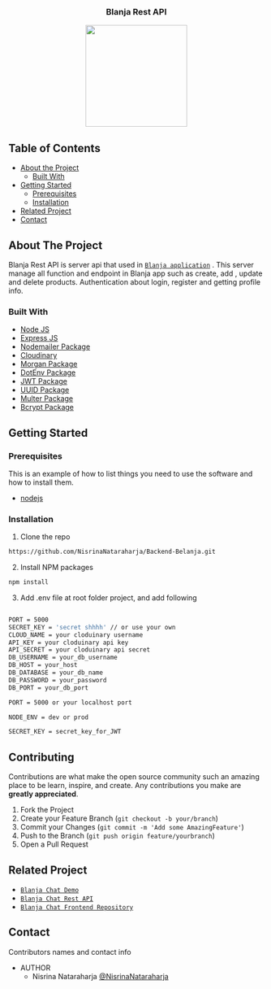 <br />
<p align="center">

  <h3 align="center">Blanja Rest API</h3>
  <p align="center">
    <image align="center" width="200" src='https://github.com/NisrinaNataraharja/react-Belanja/blob/main/public/ss/Logo.PNG' />
  </p>


<!-- TABLE OF CONTENTS -->
## Table of Contents

* [About the Project](#about-the-project)
  * [Built With](#built-with)
* [Getting Started](#getting-started)
  * [Prerequisites](#prerequisites)
  * [Installation](#installation)
* [Related Project](#related-project)
* [Contact](#contact)



<!-- ABOUT THE PROJECT -->
## About The Project

Blanja Rest API is server api that used in [`Blanja application`](https://my-belanja.netlify.app) . This server manage all function and endpoint in Blanja app such as create, add , update and delete products. Authentication about login, register and getting profile info.


### Built With

* [Node JS](https://nodejs.org/en/docs/)
* [Express JS](https://expressjs.com/)
* [Nodemailer Package](https://www.npmjs.com/package/nodemailer)
* [Cloudinary](https://cloudinary.com/)
* [Morgan Package](https://www.npmjs.com/package/morgan)
* [DotEnv Package](https://www.npmjs.com/package/dotenv)
* [JWT Package](https://www.npmjs.com/package/jsonwebtoken)
* [UUID Package](https://www.npmjs.com/package/uuid)
* [Multer Package](https://www.npmjs.com/package/multer)
* [Bcrypt Package](https://www.npmjs.com/package/bcrypt)

<!-- GETTING STARTED -->
## Getting Started

### Prerequisites

This is an example of how to list things you need to use the software and how to install them.

* [nodejs](https://nodejs.org/en/download/)

### Installation

1. Clone the repo
```sh
https://github.com/NisrinaNataraharja/Backend-Belanja.git
```
2. Install NPM packages
```sh
npm install
```
3. Add .env file at root folder project, and add following
```sh

PORT = 5000
SECRET_KEY = 'secret shhhh' // or use your own
CLOUD_NAME = your cloduinary username
API_KEY = your cloduinary api key
API_SECRET = your cloduinary api secret
DB_USERNAME = your_db_username
DB_HOST = your_host
DB_DATABASE = your_db_name
DB_PASSWORD = your_password
DB_PORT = your_db_port

PORT = 5000 or your localhost port

NODE_ENV = dev or prod

SECRET_KEY = secret_key_for_JWT


```


<!-- CONTRIBUTING -->
## Contributing

Contributions are what make the open source community such an amazing place to be learn, inspire, and create. Any contributions you make are **greatly appreciated**.

1. Fork the Project
2. Create your Feature Branch (`git checkout -b your/branch`)
3. Commit your Changes (`git commit -m 'Add some AmazingFeature'`)
4. Push to the Branch (`git push origin feature/yourbranch`)
5. Open a Pull Request



<!-- RELATED PROJECT -->
## Related Project
* [`Blanja Chat Demo`](https://my-belanja.netlify.app)
* [`Blanja Chat Rest API`](https://belanja-belanja.herokuapp.com)
* [`Blanja Chat Frontend Repository`](https://github.com/NisrinaNataraharja/react-Belanja)


<!-- CONTACT -->
## Contact

Contributors names and contact info

* AUTHOR
  * Nisrina Nataraharja [@NisrinaNataraharja](https://github.com/NisrinaNataraharja)
